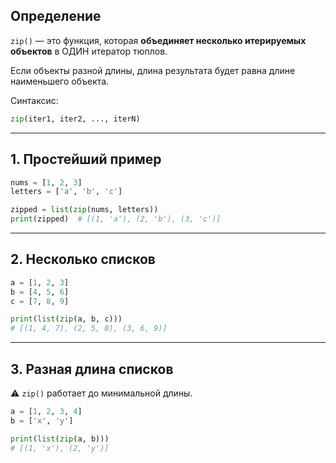 ## Определение

`zip()` ― это функция, которая **объединяет несколько итерируемых объектов** в ОДИН итератор тюплов. 

Если объекты разной длины, длина результата будет равна длине наименьшего объекта.


Синтаксис:

```python
zip(iter1, iter2, ..., iterN)
```

---

## 1. Простейший пример

```python
nums = [1, 2, 3]
letters = ['a', 'b', 'c']

zipped = list(zip(nums, letters))
print(zipped)  # [(1, 'a'), (2, 'b'), (3, 'c')]
```

---

## 2. Несколько списков

```python
a = [1, 2, 3]
b = [4, 5, 6]
c = [7, 8, 9]

print(list(zip(a, b, c)))
# [(1, 4, 7), (2, 5, 8), (3, 6, 9)]
```

---

## 3. Разная длина списков

⚠️ `zip()` работает до минимальной длины.

```python
a = [1, 2, 3, 4]
b = ['x', 'y']

print(list(zip(a, b)))
# [(1, 'x'), (2, 'y')]
```

